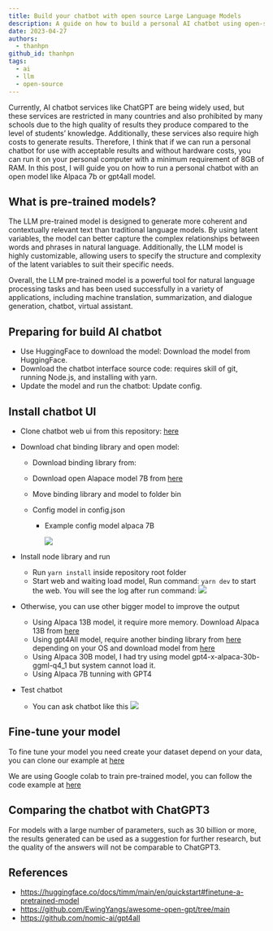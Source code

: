 ```yaml
---
title: Build your chatbot with open source Large Language Models
description: A guide on how to build a personal AI chatbot using open-source Large Language Models (LLMs) like Alpaca and GPT4All on your personal computer.
date: 2023-04-27
authors:
  - thanhpn
github_id: thanhpn
tags:
  - ai
  - llm
  - open-source
---
```


Currently, AI chatbot services like ChatGPT are being widely used, but these services are restricted in many countries and also prohibited by many schools due to the high quality of results they produce compared to the level of students’ knowledge. Additionally, these services also require high costs to generate results. Therefore, I think that if we can run a personal chatbot for use with acceptable results and without hardware costs, you can run it on your personal computer with a minimum requirement of 8GB of RAM. In this post, I will guide you on how to run a personal chatbot with an open model like Alpaca 7b or gpt4all model.

## What is pre-trained models?

The LLM pre-trained model is designed to generate more coherent and contextually relevant text than traditional language models. By using latent variables, the model can better capture the complex relationships between words and phrases in natural language. Additionally, the LLM model is highly customizable, allowing users to specify the structure and complexity of the latent variables to suit their specific needs.

Overall, the LLM pre-trained model is a powerful tool for natural language processing tasks and has been used successfully in a variety of applications, including machine translation, summarization, and dialogue generation, chatbot, virtual assistant.

## Preparing for build AI chatbot

- Use HuggingFace to download the model: Download the model from HuggingFace.
- Download the chatbot interface source code: requires skill of git, running Node.js, and installing with yarn.
- Update the model and run the chatbot: Update config.

## Install chatbot UI

- Clone chatbot web ui from this repository: [here](https://github.com/ngxson/alpaca.cpp-webui)
- Download chat binding library and open model:

  - Download binding library from:
  - Download open Alapace model 7B from [here](https://huggingface.co/Sosaka/Alpaca-native-4bit-ggml/blob/main/ggml-alpaca-7b-q4.bin)
  - Move binding library and model to folder bin
  - Config model in config.json

    - Example config model alpaca 7B

      ![](assets/build-your-chatbot-with-open-source-large-language-models_build-chatbot-1.webp)

- Install node library and run

  - Run `yarn install` inside repository root folder
  - Start web and waiting load model, Run command: `yarn dev` to start the web. You will see the log after run command: ![](assets/build-your-chatbot-with-open-source-large-language-models_build-chatbot-2.webp)

- Otherwise, you can use other bigger model to improve the output
  - Using Alpaca 13B model, it require more memory. Download Alpaca 13B from [here](https://huggingface.co/eachadea/ggml-gpt4-x-alpaca-13b-native-4bit/blob/main/gpt4-x-alpaca-13b-native-ggml-q4_0.bin)
  - Using gpt4All model, require another binding library from [here](https://github.com/nomic-ai/gpt4all/tree/main/chat) depending on your OS and download model from [here](https://huggingface.co/4bit/gpt4all-lora-quantized/blob/main/gpt4all-lora-quantized.bin)
  - Using Alpaca 30B model, I had try using model gpt4-x-alpaca-30b-ggml-q4_1 but system cannot load it.
  - Using Alpaca 7B tunning with GPT4
- Test chatbot
  - You can ask chatbot like this ![](assets/build-your-chatbot-with-open-source-large-language-models_build-chatbot-3.webp)

## Fine-tune your model

To fine tune your model you need create your dataset depend on your data, you can clone our example at [here](https://github.com/thanhpn/df-dataset)

We are using Google colab to train pre-trained model, you can follow the code example at [here](https://colab.research.google.com/drive/1TbV-Enz4O__GFXtqUWEFK0snYedOwPTh?usp=sharing)

## Comparing the chatbot with ChatGPT3

For models with a large number of parameters, such as 30 billion or more, the results generated can be used as a suggestion for further research, but the quality of the answers will not be comparable to ChatGPT3.

## References

- <https://huggingface.co/docs/timm/main/en/quickstart#finetune-a-pretrained-model>
- <https://github.com/EwingYangs/awesome-open-gpt/tree/main>
- <https://github.com/nomic-ai/gpt4all>

